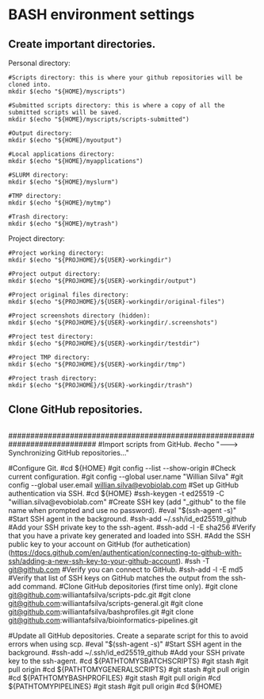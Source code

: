 # BASH environment settings




## Create important directories.

Personal directory:

```
#Scripts directory: this is where your github repositories will be cloned into.
mkdir $(echo "${HOME}/myscripts")

#Submitted scripts directory: this is where a copy of all the submitted scripts will be saved.
mkdir $(echo "${HOME}/myscripts/scripts-submitted")

#Output directory: 
mkdir $(echo "${HOME}/myoutput")

#Local applications directory:
mkdir $(echo "${HOME}/myapplications")

#SLURM directory: 
mkdir $(echo "${HOME}/myslurm")

#TMP directory: 
mkdir $(echo "${HOME}/mytmp")

#Trash directory: 
mkdir $(echo "${HOME}/mytrash")
```

Project directory:

```
#Project working directory: 
mkdir $(echo "${PROJHOME}/${USER}-workingdir")

#Project output directory: 
mkdir $(echo "${PROJHOME}/${USER}-workingdir/output")

#Project original files directory: 
mkdir $(echo "${PROJHOME}/${USER}-workingdir/original-files")

#Project screenshots directory (hidden): 
mkdir $(echo "${PROJHOME}/${USER}-workingdir/.screenshots")

#Project test directory: 
mkdir $(echo "${PROJHOME}/${USER}-workingdir/testdir")

#Project TMP directory:
mkdir $(echo "${PROJHOME}/${USER}-workingdir/tmp")

#Project trash directory: 
mkdir $(echo "${PROJHOME}/${USER}-workingdir/trash")
```

## Clone GitHub repositories.

```

```


############################################################################
#Import scripts from GitHub.
#echo "---> Synchronizing GitHub repositories..."

#Configure Git.
#cd ${HOME}
#git config --list --show-origin #Check current configuration.
#git config --global user.name "Willian Silva"
#git config --global user.email willian.silva@evobiolab.com
#Set up GitHub authentication via SSH.
#cd ${HOME}
#ssh-keygen -t ed25519 -C "willian.silva@evobiolab.com" #Create SSH key (add "_github" to the file name when prompted and use no password).
#eval "$(ssh-agent -s)" #Start SSH agent in the background.
#ssh-add ~/.ssh/id_ed25519_github #Add your SSH private key to the ssh-agent.
#ssh-add -l -E sha256 #Verify that you have a private key generated and loaded into SSH.
#Add the SSH public key to your account on GitHub (for authetication) (https://docs.github.com/en/authentication/connecting-to-github-with-ssh/adding-a-new-ssh-key-to-your-github-account).
#ssh -T git@github.com #Verify you can connect to GitHub.
#ssh-add -l -E md5 #Verify that list of SSH keys on GitHub matches the output from the ssh-add command.
#Clone GitHub depositories (first time only).
#git clone git@github.com:williantafsilva/scripts-pdc.git
#git clone git@github.com:williantafsilva/scripts-general.git
#git clone git@github.com:williantafsilva/bashprofiles.git
#git clone git@github.com:williantafsilva/bioinformatics-pipelines.git

#Update all GitHub depositories. Create a separate script for this to avoid errors when using scp.
#eval "$(ssh-agent -s)" #Start SSH agent in the background.
#ssh-add ~/.ssh/id_ed25519_github #Add your SSH private key to the ssh-agent.
#cd ${PATHTOMYSBATCHSCRIPTS}
#git stash
#git pull origin
#cd ${PATHTOMYGENERALSCRIPTS}
#git stash
#git pull origin
#cd ${PATHTOMYBASHPROFILES}
#git stash
#git pull origin
#cd ${PATHTOMYPIPELINES}
#git stash
#git pull origin
#cd ${HOME}



